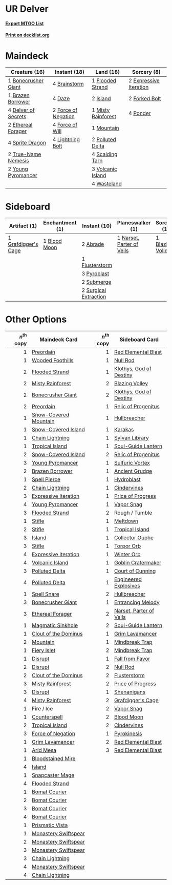 # UR Delver

#### [Export MTGO List](../collection/UR%20Delver/UR%20Delver.txt)
#### [Print on decklist.org](http://decklist.org/?deckmain=1%09Bonecrusher%20Giant%0A4%09Brainstorm%0A1%09Brazen%20Borrower%0A4%09Daze%0A4%09Delver%20of%20Secrets%0A2%09Ethereal%20Forager%0A2%09Expressive%20Iteration%0A1%09Flooded%20Strand%0A2%09Force%20of%20Negation%0A4%09Force%20of%20Will%0A2%09Forked%20Bolt%0A2%09Island%0A4%09Lightning%20Bolt%0A1%09Misty%20Rainforest%0A1%09Mountain%0A2%09Polluted%20Delta%0A4%09Ponder%0A4%09Scalding%20Tarn%0A4%09Sprite%20Dragon%0A2%09True-Name%20Nemesis%0A3%09Volcanic%20Island%0A4%09Wasteland%0A2%09Young%20Pyromancer&deckside=2%09Abrade%0A1%09Blazing%20Volley%0A1%09Blood%20Moon%0A1%09Flusterstorm%0A1%09Grafdigger's%20Cage%0A1%09Narset,%20Parter%20of%20Veils%0A3%09Pyroblast%0A1%09Rough%20/%20Tumble%0A2%09Submerge%0A2%09Surgical%20Extraction)
# Maindeck

|                                        Creature (16)                                         |                                         Instant (18)                                         |                                          Land (18)                                          |                                           Sorcery (8)                                           |
|----------------------------------------------------------------------------------------------|----------------------------------------------------------------------------------------------|---------------------------------------------------------------------------------------------|-------------------------------------------------------------------------------------------------|
|1 [Bonecrusher Giant](http://gatherer.wizards.com/Pages/Card/Details.aspx?multiverseid=473077)|4 [Brainstorm](http://gatherer.wizards.com/Pages/Card/Details.aspx?multiverseid=3897)         |1 [Flooded Strand](http://gatherer.wizards.com/Pages/Card/Details.aspx?multiverseid=405098)  |2 [Expressive Iteration](http://gatherer.wizards.com/Pages/Card/Details.aspx?multiverseid=513678)|
|1 [Brazen Borrower](http://gatherer.wizards.com/Pages/Card/Details.aspx?multiverseid=473001)  |4 [Daze](http://gatherer.wizards.com/Pages/Card/Details.aspx?multiverseid=189255)             |2 [Island](http://gatherer.wizards.com/Pages/Card/Details.aspx?multiverseid=439857)          |2 [Forked Bolt](http://gatherer.wizards.com/Pages/Card/Details.aspx?multiverseid=401702)         |
|4 [Delver of Secrets](http://gatherer.wizards.com/Pages/Card/Details.aspx?multiverseid=226749)|2 [Force of Negation](http://gatherer.wizards.com/Pages/Card/Details.aspx?multiverseid=464001)|1 [Misty Rainforest](http://gatherer.wizards.com/Pages/Card/Details.aspx?multiverseid=405102)|4 [Ponder](http://gatherer.wizards.com/Pages/Card/Details.aspx?multiverseid=451051)              |
|2 [Ethereal Forager](http://gatherer.wizards.com/Pages/Card/Details.aspx?multiverseid=484881) |4 [Force of Will](http://gatherer.wizards.com/Pages/Card/Details.aspx?multiverseid=3107)      |1 [Mountain](http://gatherer.wizards.com/Pages/Card/Details.aspx?multiverseid=439859)        |                                                                                                 |
|4 [Sprite Dragon](http://gatherer.wizards.com/Pages/Card/Details.aspx?multiverseid=479731)    |4 [Lightning Bolt](http://gatherer.wizards.com/Pages/Card/Details.aspx?multiverseid=806)      |2 [Polluted Delta](http://gatherer.wizards.com/Pages/Card/Details.aspx?multiverseid=405104)  |                                                                                                 |
|2 [True-Name Nemesis](http://gatherer.wizards.com/Pages/Card/Details.aspx?multiverseid=446104)|                                                                                              |4 [Scalding Tarn](http://gatherer.wizards.com/Pages/Card/Details.aspx?multiverseid=405107)   |                                                                                                 |
|2 [Young Pyromancer](http://gatherer.wizards.com/Pages/Card/Details.aspx?multiverseid=426592) |                                                                                              |3 [Volcanic Island](http://gatherer.wizards.com/Pages/Card/Details.aspx?multiverseid=887)    |                                                                                                 |
|                                                                                              |                                                                                              |4 [Wasteland](http://gatherer.wizards.com/Pages/Card/Details.aspx?multiverseid=413790)       |                                                                                                 |


# Sideboard

|                                         Artifact (1)                                         |                                   Enchantment (1)                                    |                                          Instant (10)                                          |                                          Planeswalker (1)                                          |                                        Sorcery (1)                                        |  Unknown (1)   |
|----------------------------------------------------------------------------------------------|--------------------------------------------------------------------------------------|------------------------------------------------------------------------------------------------|----------------------------------------------------------------------------------------------------|-------------------------------------------------------------------------------------------|----------------|
|1 [Grafdigger's Cage](http://gatherer.wizards.com/Pages/Card/Details.aspx?multiverseid=278452)|1 [Blood Moon](http://gatherer.wizards.com/Pages/Card/Details.aspx?multiverseid=45386)|2 [Abrade](http://gatherer.wizards.com/Pages/Card/Details.aspx?multiverseid=430772)             |1 [Narset, Parter of Veils](http://gatherer.wizards.com/Pages/Card/Details.aspx?multiverseid=460988)|1 [Blazing Volley](http://gatherer.wizards.com/Pages/Card/Details.aspx?multiverseid=426821)|1 Rough / Tumble|
|                                                                                              |                                                                                      |1 [Flusterstorm](http://gatherer.wizards.com/Pages/Card/Details.aspx?multiverseid=228255)       |                                                                                                    |                                                                                           |                |
|                                                                                              |                                                                                      |3 [Pyroblast](http://gatherer.wizards.com/Pages/Card/Details.aspx?multiverseid=4083)            |                                                                                                    |                                                                                           |                |
|                                                                                              |                                                                                      |2 [Submerge](http://gatherer.wizards.com/Pages/Card/Details.aspx?multiverseid=21296)            |                                                                                                    |                                                                                           |                |
|                                                                                              |                                                                                      |2 [Surgical Extraction](http://gatherer.wizards.com/Pages/Card/Details.aspx?multiverseid=397706)|                                                                                                    |                                                                                           |                |


# Other Options

|*n*<sup>th</sup> copy|                                         Maindeck Card                                          |*n*<sup>th</sup> copy|                                          Sideboard Card                                          |
|--------------------:|------------------------------------------------------------------------------------------------|--------------------:|--------------------------------------------------------------------------------------------------|
|                    1|[Preordain](http://gatherer.wizards.com/Pages/Card/Details.aspx?multiverseid=405347)            |                    1|[Red Elemental Blast](http://gatherer.wizards.com/Pages/Card/Details.aspx?multiverseid=814)       |
|                    1|[Wooded Foothills](http://gatherer.wizards.com/Pages/Card/Details.aspx?multiverseid=405116)     |                    1|[Null Rod](http://gatherer.wizards.com/Pages/Card/Details.aspx?multiverseid=383034)               |
|                    2|[Flooded Strand](http://gatherer.wizards.com/Pages/Card/Details.aspx?multiverseid=405098)       |                    1|[Klothys, God of Destiny](http://gatherer.wizards.com/Pages/Card/Details.aspx?multiverseid=476471)|
|                    2|[Misty Rainforest](http://gatherer.wizards.com/Pages/Card/Details.aspx?multiverseid=405102)     |                    2|[Blazing Volley](http://gatherer.wizards.com/Pages/Card/Details.aspx?multiverseid=426821)         |
|                    2|[Bonecrusher Giant](http://gatherer.wizards.com/Pages/Card/Details.aspx?multiverseid=473077)    |                    2|[Klothys, God of Destiny](http://gatherer.wizards.com/Pages/Card/Details.aspx?multiverseid=476471)|
|                    2|[Preordain](http://gatherer.wizards.com/Pages/Card/Details.aspx?multiverseid=405347)            |                    1|[Relic of Progenitus](http://gatherer.wizards.com/Pages/Card/Details.aspx?multiverseid=174824)    |
|                    1|[Snow-Covered Mountain](http://gatherer.wizards.com/Pages/Card/Details.aspx?multiverseid=121233)|                    1|[Hullbreacher](http://gatherer.wizards.com/Pages/Card/Details.aspx?multiverseid=502308)           |
|                    1|[Snow-Covered Island](http://gatherer.wizards.com/Pages/Card/Details.aspx?multiverseid=121130)  |                    1|[Karakas](http://gatherer.wizards.com/Pages/Card/Details.aspx?multiverseid=413782)                |
|                    1|[Chain Lightning](http://gatherer.wizards.com/Pages/Card/Details.aspx?multiverseid=446139)      |                    1|[Sylvan Library](http://gatherer.wizards.com/Pages/Card/Details.aspx?multiverseid=2240)           |
|                    1|[Tropical Island](http://gatherer.wizards.com/Pages/Card/Details.aspx?multiverseid=884)         |                    1|[Soul-Guide Lantern](http://gatherer.wizards.com/Pages/Card/Details.aspx?multiverseid=476488)     |
|                    2|[Snow-Covered Island](http://gatherer.wizards.com/Pages/Card/Details.aspx?multiverseid=121130)  |                    2|[Relic of Progenitus](http://gatherer.wizards.com/Pages/Card/Details.aspx?multiverseid=174824)    |
|                    3|[Young Pyromancer](http://gatherer.wizards.com/Pages/Card/Details.aspx?multiverseid=426592)     |                    1|[Sulfuric Vortex](http://gatherer.wizards.com/Pages/Card/Details.aspx?multiverseid=382379)        |
|                    2|[Brazen Borrower](http://gatherer.wizards.com/Pages/Card/Details.aspx?multiverseid=473001)      |                    1|[Ancient Grudge](http://gatherer.wizards.com/Pages/Card/Details.aspx?multiverseid=235600)         |
|                    1|[Spell Pierce](http://gatherer.wizards.com/Pages/Card/Details.aspx?multiverseid=425876)         |                    1|[Hydroblast](http://gatherer.wizards.com/Pages/Card/Details.aspx?multiverseid=3915)               |
|                    2|[Chain Lightning](http://gatherer.wizards.com/Pages/Card/Details.aspx?multiverseid=446139)      |                    1|[Cindervines](http://gatherer.wizards.com/Pages/Card/Details.aspx?multiverseid=457305)            |
|                    3|[Expressive Iteration](http://gatherer.wizards.com/Pages/Card/Details.aspx?multiverseid=513678) |                    1|[Price of Progress](http://gatherer.wizards.com/Pages/Card/Details.aspx?multiverseid=413683)      |
|                    4|[Young Pyromancer](http://gatherer.wizards.com/Pages/Card/Details.aspx?multiverseid=426592)     |                    1|[Vapor Snag](http://gatherer.wizards.com/Pages/Card/Details.aspx?multiverseid=249373)             |
|                    3|[Flooded Strand](http://gatherer.wizards.com/Pages/Card/Details.aspx?multiverseid=405098)       |                    2|Rough / Tumble                                                                                    |
|                    1|[Stifle](http://gatherer.wizards.com/Pages/Card/Details.aspx?multiverseid=382377)               |                    1|[Meltdown](http://gatherer.wizards.com/Pages/Card/Details.aspx?multiverseid=10466)                |
|                    2|[Stifle](http://gatherer.wizards.com/Pages/Card/Details.aspx?multiverseid=382377)               |                    1|[Tropical Island](http://gatherer.wizards.com/Pages/Card/Details.aspx?multiverseid=884)           |
|                    3|[Island](http://gatherer.wizards.com/Pages/Card/Details.aspx?multiverseid=439857)               |                    1|[Collector Ouphe](http://gatherer.wizards.com/Pages/Card/Details.aspx?multiverseid=464107)        |
|                    3|[Stifle](http://gatherer.wizards.com/Pages/Card/Details.aspx?multiverseid=382377)               |                    1|[Torpor Orb](http://gatherer.wizards.com/Pages/Card/Details.aspx?multiverseid=233069)             |
|                    4|[Expressive Iteration](http://gatherer.wizards.com/Pages/Card/Details.aspx?multiverseid=513678) |                    1|[Winter Orb](http://gatherer.wizards.com/Pages/Card/Details.aspx?multiverseid=643)                |
|                    4|[Volcanic Island](http://gatherer.wizards.com/Pages/Card/Details.aspx?multiverseid=887)         |                    1|[Goblin Cratermaker](http://gatherer.wizards.com/Pages/Card/Details.aspx?multiverseid=452853)     |
|                    3|[Polluted Delta](http://gatherer.wizards.com/Pages/Card/Details.aspx?multiverseid=405104)       |                    1|[Court of Cunning](http://gatherer.wizards.com/Pages/Card/Details.aspx?multiverseid=497583)       |
|                    4|[Polluted Delta](http://gatherer.wizards.com/Pages/Card/Details.aspx?multiverseid=405104)       |                    1|[Engineered Explosives](http://gatherer.wizards.com/Pages/Card/Details.aspx?multiverseid=50139)   |
|                    1|[Spell Snare](http://gatherer.wizards.com/Pages/Card/Details.aspx?multiverseid=446100)          |                    2|[Hullbreacher](http://gatherer.wizards.com/Pages/Card/Details.aspx?multiverseid=502308)           |
|                    3|[Bonecrusher Giant](http://gatherer.wizards.com/Pages/Card/Details.aspx?multiverseid=473077)    |                    1|[Entrancing Melody](http://gatherer.wizards.com/Pages/Card/Details.aspx?multiverseid=435207)      |
|                    3|[Ethereal Forager](http://gatherer.wizards.com/Pages/Card/Details.aspx?multiverseid=484881)     |                    2|[Narset, Parter of Veils](http://gatherer.wizards.com/Pages/Card/Details.aspx?multiverseid=460988)|
|                    1|[Magmatic Sinkhole](http://gatherer.wizards.com/Pages/Card/Details.aspx?multiverseid=464084)    |                    2|[Soul-Guide Lantern](http://gatherer.wizards.com/Pages/Card/Details.aspx?multiverseid=476488)     |
|                    1|[Clout of the Dominus](http://gatherer.wizards.com/Pages/Card/Details.aspx?multiverseid=152092) |                    1|[Grim Lavamancer](http://gatherer.wizards.com/Pages/Card/Details.aspx?multiverseid=430589)        |
|                    2|[Mountain](http://gatherer.wizards.com/Pages/Card/Details.aspx?multiverseid=439859)             |                    1|[Mindbreak Trap](http://gatherer.wizards.com/Pages/Card/Details.aspx?multiverseid=197532)         |
|                    1|[Fiery Islet](http://gatherer.wizards.com/Pages/Card/Details.aspx?multiverseid=464187)          |                    2|[Mindbreak Trap](http://gatherer.wizards.com/Pages/Card/Details.aspx?multiverseid=197532)         |
|                    1|[Disrupt](http://gatherer.wizards.com/Pages/Card/Details.aspx?multiverseid=23000)               |                    1|[Fall from Favor](http://gatherer.wizards.com/Pages/Card/Details.aspx?multiverseid=497588)        |
|                    2|[Disrupt](http://gatherer.wizards.com/Pages/Card/Details.aspx?multiverseid=23000)               |                    2|[Null Rod](http://gatherer.wizards.com/Pages/Card/Details.aspx?multiverseid=383034)               |
|                    2|[Clout of the Dominus](http://gatherer.wizards.com/Pages/Card/Details.aspx?multiverseid=152092) |                    2|[Flusterstorm](http://gatherer.wizards.com/Pages/Card/Details.aspx?multiverseid=228255)           |
|                    3|[Misty Rainforest](http://gatherer.wizards.com/Pages/Card/Details.aspx?multiverseid=405102)     |                    2|[Price of Progress](http://gatherer.wizards.com/Pages/Card/Details.aspx?multiverseid=413683)      |
|                    3|[Disrupt](http://gatherer.wizards.com/Pages/Card/Details.aspx?multiverseid=23000)               |                    1|[Shenanigans](http://gatherer.wizards.com/Pages/Card/Details.aspx?multiverseid=464095)            |
|                    4|[Misty Rainforest](http://gatherer.wizards.com/Pages/Card/Details.aspx?multiverseid=405102)     |                    2|[Grafdigger's Cage](http://gatherer.wizards.com/Pages/Card/Details.aspx?multiverseid=278452)      |
|                    1|Fire / Ice                                                                                      |                    2|[Vapor Snag](http://gatherer.wizards.com/Pages/Card/Details.aspx?multiverseid=249373)             |
|                    1|[Counterspell](http://gatherer.wizards.com/Pages/Card/Details.aspx?multiverseid=699)            |                    2|[Blood Moon](http://gatherer.wizards.com/Pages/Card/Details.aspx?multiverseid=45386)              |
|                    2|[Tropical Island](http://gatherer.wizards.com/Pages/Card/Details.aspx?multiverseid=884)         |                    2|[Cindervines](http://gatherer.wizards.com/Pages/Card/Details.aspx?multiverseid=457305)            |
|                    3|[Force of Negation](http://gatherer.wizards.com/Pages/Card/Details.aspx?multiverseid=464001)    |                    1|[Pyrokinesis](http://gatherer.wizards.com/Pages/Card/Details.aspx?multiverseid=3180)              |
|                    1|[Grim Lavamancer](http://gatherer.wizards.com/Pages/Card/Details.aspx?multiverseid=430589)      |                    2|[Red Elemental Blast](http://gatherer.wizards.com/Pages/Card/Details.aspx?multiverseid=814)       |
|                    1|[Arid Mesa](http://gatherer.wizards.com/Pages/Card/Details.aspx?multiverseid=405092)            |                    3|[Red Elemental Blast](http://gatherer.wizards.com/Pages/Card/Details.aspx?multiverseid=814)       |
|                    1|[Bloodstained Mire](http://gatherer.wizards.com/Pages/Card/Details.aspx?multiverseid=405094)    |                     |                                                                                                  |
|                    4|[Island](http://gatherer.wizards.com/Pages/Card/Details.aspx?multiverseid=439857)               |                     |                                                                                                  |
|                    1|[Snapcaster Mage](http://gatherer.wizards.com/Pages/Card/Details.aspx?multiverseid=227676)      |                     |                                                                                                  |
|                    4|[Flooded Strand](http://gatherer.wizards.com/Pages/Card/Details.aspx?multiverseid=405098)       |                     |                                                                                                  |
|                    1|[Bomat Courier](http://gatherer.wizards.com/Pages/Card/Details.aspx?multiverseid=417772)        |                     |                                                                                                  |
|                    2|[Bomat Courier](http://gatherer.wizards.com/Pages/Card/Details.aspx?multiverseid=417772)        |                     |                                                                                                  |
|                    3|[Bomat Courier](http://gatherer.wizards.com/Pages/Card/Details.aspx?multiverseid=417772)        |                     |                                                                                                  |
|                    4|[Bomat Courier](http://gatherer.wizards.com/Pages/Card/Details.aspx?multiverseid=417772)        |                     |                                                                                                  |
|                    1|[Prismatic Vista](http://gatherer.wizards.com/Pages/Card/Details.aspx?multiverseid=464193)      |                     |                                                                                                  |
|                    1|[Monastery Swiftspear](http://gatherer.wizards.com/Pages/Card/Details.aspx?multiverseid=438706) |                     |                                                                                                  |
|                    2|[Monastery Swiftspear](http://gatherer.wizards.com/Pages/Card/Details.aspx?multiverseid=438706) |                     |                                                                                                  |
|                    3|[Monastery Swiftspear](http://gatherer.wizards.com/Pages/Card/Details.aspx?multiverseid=438706) |                     |                                                                                                  |
|                    3|[Chain Lightning](http://gatherer.wizards.com/Pages/Card/Details.aspx?multiverseid=446139)      |                     |                                                                                                  |
|                    4|[Monastery Swiftspear](http://gatherer.wizards.com/Pages/Card/Details.aspx?multiverseid=438706) |                     |                                                                                                  |
|                    4|[Chain Lightning](http://gatherer.wizards.com/Pages/Card/Details.aspx?multiverseid=446139)      |                     |                                                                                                  |

